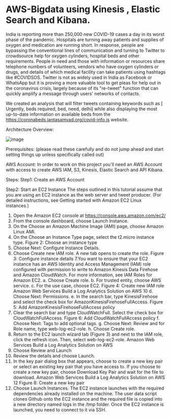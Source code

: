 # AWS-Bigdata using Kinesis , Elastic Search and Kibana.

India is reporting more than 250,000 new COVID-19 cases a day in its worst phase of the pandemic. Hospitals are turning away patients and supplies of oxygen and medication are running short.
In response, people are bypassing the conventional lines of communication and turning to Twitter to crowdsource help for oxygen cylinders, hospital beds and other requirements.
People in need and those with information or resources share telephone numbers of volunteers, vendors who have oxygen cylinders or drugs, and details of which medical facility can take patients using hashtags like #COVIDSOS. Twitter is not as widely used in India as Facebook or WhatsApp but it is proving a more valuable tool to get pleas for help out in the coronavirus crisis, largely because of its "re-tweet" function that can quickly amplify a message through users' networks of contacts.

We created an analysis that will filter tweets containing keywords such as [ Urgently, beds required, bed, need, delhi] while also displaying the most up-to-date information on available beds from the https://coronabeds.jantasamvad.org/covid-info.js website.

Architecture Overview:

![image](https://user-images.githubusercontent.com/34096576/117728033-b9325f00-b19d-11eb-9545-98468e4243c0.png)

Prerequisites:
(please read these carefully and do not jump ahead and start setting things up unless specifically called out)

AWS Account:
In order to work on this project you'll need an AWS Account with access to create AWS IAM, S3, Kinesis, Elastic Search and API Kibana. 

Steps:
Step1: Create an AWS Account

Step2: Start an EC2 Instance
The steps outlined in this tutorial assume that you are using an EC2 instance as the
web server and tweet producer. (For detailed instructions, see Getting started with
Amazon EC2 Linux instances.)
1. Open the Amazon EC2 console at https://console.aws.amazon.com/ec2/
2. From the console dashboard, choose Launch Instance. 
3. On the Choose an Amazon Machine Image (AMI) page, choose Amazon
Linux AMI.
4. On the Choose an Instance Type page, select the t2.micro instance type.
Figure 2: Choose an instance type
5. Choose Next: Configure Instance Details.
6. Choose Create new IAM role. A new tab opens to create the role.
Figure 3: Configure instance details
7.You want to ensure that your EC2 instance has an AWS Identity and Access
Management (IAM) role configured with permission to write to Amazon Kinesis
Data Firehose and Amazon CloudWatch. For more information, see IAM Roles
for Amazon EC2.
a. Choose Create role.
b. For trusted entity, choose AWS service.
c. For the use case, choose EC2.
Figure 4: Create new IAM role
Amazon Web Services Build a Log Analytics Solution on AWS
10
d. Choose Next: Permissions.
e. In the search bar, type KinesisFirehose and select the check box for
AmazonKinesisFirehoseFullAccess.
Figure 5: Add AmazonKinesisFirehoseFullAccess policy
7. Clear the search bar and type CloudWatchFull. Select the check box for
CloudWatchFullAccess.
Figure 6: Add CloudWatchFullAccess policy
f. Choose Next: Tags to add optional tags.
g. Choose Next: Review and for Role name, type web-log-ec2-role.
h. Choose Create role.
8. Return to the EC2 launch wizard tab (Figure 3) and next to the IAM role, click
the refresh icon. Then, select web-log-ec2-role.
Amazon Web Services Build a Log Analytics Solution on AWS
10. Choose Review and Launch
11. Review the details and choose Launch.
12. In the key pair dialog box that appears, choose to create a new key pair or
select an existing key pair that you have access to. If you choose to create a
new key pair, choose Download Key Pair and wait for the file to download.
Amazon Web Services Build a Log Analytics Solution on AWS
12
Figure 8: Create a new key pair
13. Choose Launch Instances.
The EC2 instance launches with the required dependencies already installed on the
machine. The user data script clones Github onto the EC2 instance and the required file
is copied into a new directory named logs in the /tmp folder. Once the EC2 instance is
launched, you need to connect to it via SSH.
